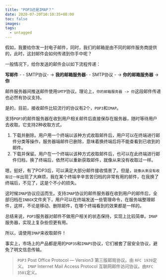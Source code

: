 ```yaml
---
title: "POP3还是IMAP？"
date: 2020-07-20T10:10:35+08:00
toc: false
images:
tags: 
  - untagged
---
```

假如，我要给你发一封电子邮件，同时，我们的邮箱是由不同的邮件服务商提供的，此时，这封邮件会如何传递到你手中呢？

一般情况下，给你发送的邮件会以如下流程传递：

**写邮件** - - SMTP协议- -> **我的邮箱服务器**- - SMTP协议 - -> **你的邮箱服务器** -> **你**

邮件服务器间推送邮件使用`SMTP`协议。理论上，`你的邮箱服务器 -> 你`这段邮件传递也必然有协议支持。

是的，目前，接收邮件比较流行的协议有2个，`POP3`和`IMAP`。

支持`POP3`的邮件服务器在收到用户相关邮件后直接保存在服务器，随时等待用户去收取。它支持2种收取方式，
1) 下载并删除。用户用一个终端以该种方式收取邮件后，用户可以在终端进行邮件分类等操作，服务器端邮件已删除，意味着换终端后将不能查看到已收到的邮件。
2) 下载并保留。用户在一个终端以该种方式收取邮件后，也可以在此终端进行邮件归档，换了终端后，依然可以重新获取邮件，就像从来没有收取过一样。

嗯，挺好，有了POP3后，可以满足大部分邮件接收情景了。但是，`就像从来没有收取过一样`出现了大麻烦，我在某个终端辛辛苦苦归档的非常有用的邮件，在我换了终端后，不见了，这是个不小的损失。

这时候`IMAP`协议应运而生。支持`IMAP`协议的邮件服务器在收到用户的邮件后，全部归档在`INBOX`文件夹下，用户可以在终端发送一些管理命令，在服务端整理邮件，这样，不论是移动、删除邮件，在哪个终端看到的效果都是一样的。

总结来说，`POP3`服务器对邮件不做用户相关的状态保持，实现上比较简单。`IMAP`服务器，实现上复杂些但更有用。

所以，请使用`IMAP`来收取邮件！

事实上，市场上的产品都是用的`POP3S`和`IMAPS`协议，它们被套了层安全协议，避免了明文信息传输。

> `POP3` Post Office Protocol — Version3 第三版邮局协议。由 `RFC 1939`定义。
> `IMAP` Internet Mail Access Protocol 互联网邮件访问协议。由`RFC 3501`定义。
